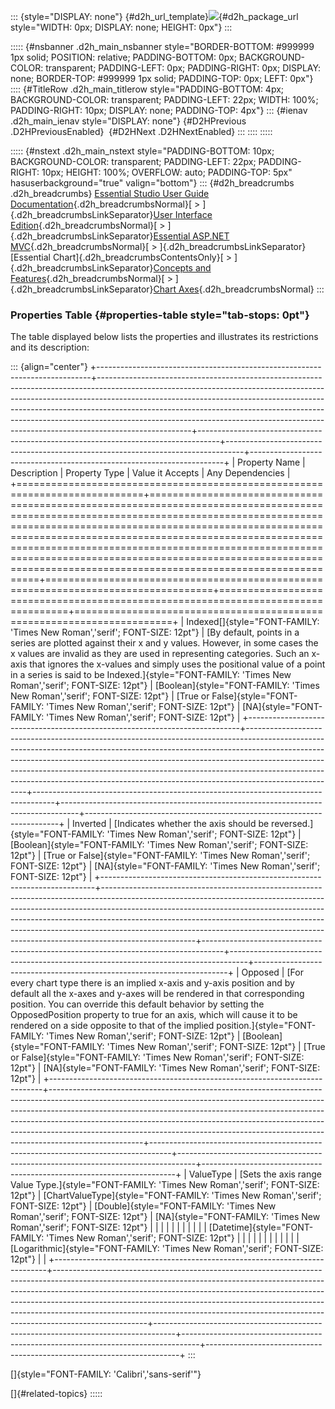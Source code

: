 ::: {style="DISPLAY: none"}
[](ms-xhelp:///?Id=d2h_url_template){#d2h_url_template}![](!package_url!){#d2h_package_url style="WIDTH: 0px; DISPLAY: none; HEIGHT: 0px"}
:::

::::: {#nsbanner .d2h_main_nsbanner style="BORDER-BOTTOM: #999999 1px solid; POSITION: relative; PADDING-BOTTOM: 0px; BACKGROUND-COLOR: transparent; PADDING-LEFT: 0px; PADDING-RIGHT: 0px; DISPLAY: none; BORDER-TOP: #999999 1px solid; PADDING-TOP: 0px; LEFT: 0px"}
:::: {#TitleRow .d2h_main_titlerow style="PADDING-BOTTOM: 4px; BACKGROUND-COLOR: transparent; PADDING-LEFT: 22px; WIDTH: 100%; PADDING-RIGHT: 10px; DISPLAY: none; PADDING-TOP: 4px"}
::: {#ienav .d2h_main_ienav style="DISPLAY: none"}
[](ms-xhelp:///?Id=abd42068-df28-4d00-bb9b-28f0b91b8086){#D2HPrevious .D2HPreviousEnabled}  [](ms-xhelp:///?Id=fdc3646d-59d8-4f9d-8569-b6a42dcac10b){#D2HNext .D2HNextEnabled}
:::
::::
:::::

::::: {#nstext .d2h_main_nstext style="PADDING-BOTTOM: 10px; BACKGROUND-COLOR: transparent; PADDING-LEFT: 22px; PADDING-RIGHT: 10px; HEIGHT: 100%; OVERFLOW: auto; PADDING-TOP: 5px" hasuserbackground="true" valign="bottom"}
::: {#d2h_breadcrumbs .d2h_breadcrumbs}
[Essential Studio User Guide Documentation](ms-xhelp:///?Id=12457748-09e3-4d74-a240-8e049cedf030){.d2h_breadcrumbsNormal}[ \> ]{.d2h_breadcrumbsLinkSeparator}[User Interface Edition](ms-xhelp:///?Id=c29296b7-531c-413b-a0ec-488ca1f7f669){.d2h_breadcrumbsNormal}[ \> ]{.d2h_breadcrumbsLinkSeparator}[Essential ASP.NET MVC](ms-xhelp:///?Id=4b14e7d1-65c4-4f67-b1aa-2c37709905a5){.d2h_breadcrumbsNormal}[ \> ]{.d2h_breadcrumbsLinkSeparator}[Essential Chart]{.d2h_breadcrumbsContentsOnly}[ \> ]{.d2h_breadcrumbsLinkSeparator}[Concepts and Features](ms-xhelp:///?Id=696f5666-8b81-4685-9bd9-12198f06f3ad){.d2h_breadcrumbsNormal}[ \> ]{.d2h_breadcrumbsLinkSeparator}[Chart Axes](ms-xhelp:///?Id=abd42068-df28-4d00-bb9b-28f0b91b8086){.d2h_breadcrumbsNormal}
:::

### Properties Table {#properties-table style="tab-stops: 0pt"}

The table displayed below lists the properties and illustrates its restrictions and its description:

::: {align="center"}
+----------------------------------------------------------------------------+-----------------------------------------------------------------------------------------------------------------------------------------------------------------------------------------------------------------------------------------------------------------------------------------------------------------------------------------------------------------------------------------------------------------------------+-----------------------------------------------------------------------------------+----------------------------------------------------------------------------------+-----------------------------------------------------------------------+
| Property Name                                                              | Description                                                                                                                                                                                                                                                                                                                                                                                                                 | Property Type                                                                     | Value it Accepts                                                                 | Any Dependencies                                                      |
+============================================================================+=============================================================================================================================================================================================================================================================================================================================================================================================================================+===================================================================================+==================================================================================+=======================================================================+
| Indexed[]{style="FONT-FAMILY: 'Times New Roman','serif'; FONT-SIZE: 12pt"} | [By default, points in a series are plotted against their x and y values. However, in some cases the x values are invalid as they are used in representing categories. Such an x-axis that ignores the x-values and simply uses the positional value of a point in a series is said to be Indexed.]{style="FONT-FAMILY: 'Times New Roman','serif'; FONT-SIZE: 12pt"}                                                        | [Boolean]{style="FONT-FAMILY: 'Times New Roman','serif'; FONT-SIZE: 12pt"}        | [True or False]{style="FONT-FAMILY: 'Times New Roman','serif'; FONT-SIZE: 12pt"} | [NA]{style="FONT-FAMILY: 'Times New Roman','serif'; FONT-SIZE: 12pt"} |
+----------------------------------------------------------------------------+-----------------------------------------------------------------------------------------------------------------------------------------------------------------------------------------------------------------------------------------------------------------------------------------------------------------------------------------------------------------------------------------------------------------------------+-----------------------------------------------------------------------------------+----------------------------------------------------------------------------------+-----------------------------------------------------------------------+
| Inverted                                                                   | [Indicates whether the axis should be reversed.]{style="FONT-FAMILY: 'Times New Roman','serif'; FONT-SIZE: 12pt"}                                                                                                                                                                                                                                                                                                           | [Boolean]{style="FONT-FAMILY: 'Times New Roman','serif'; FONT-SIZE: 12pt"}        | [True or False]{style="FONT-FAMILY: 'Times New Roman','serif'; FONT-SIZE: 12pt"} | [NA]{style="FONT-FAMILY: 'Times New Roman','serif'; FONT-SIZE: 12pt"} |
+----------------------------------------------------------------------------+-----------------------------------------------------------------------------------------------------------------------------------------------------------------------------------------------------------------------------------------------------------------------------------------------------------------------------------------------------------------------------------------------------------------------------+-----------------------------------------------------------------------------------+----------------------------------------------------------------------------------+-----------------------------------------------------------------------+
| Opposed                                                                    | [For every chart type there is an implied x-axis and y-axis position and by default all the x-axes and y-axes will be rendered in that corresponding position. You can override this default behavior by setting the OpposedPosition property to true for an axis, which will cause it to be rendered on a side opposite to that of the implied position.]{style="FONT-FAMILY: 'Times New Roman','serif'; FONT-SIZE: 12pt"} | [Boolean]{style="FONT-FAMILY: 'Times New Roman','serif'; FONT-SIZE: 12pt"}        | [True or False]{style="FONT-FAMILY: 'Times New Roman','serif'; FONT-SIZE: 12pt"} | [NA]{style="FONT-FAMILY: 'Times New Roman','serif'; FONT-SIZE: 12pt"} |
+----------------------------------------------------------------------------+-----------------------------------------------------------------------------------------------------------------------------------------------------------------------------------------------------------------------------------------------------------------------------------------------------------------------------------------------------------------------------------------------------------------------------+-----------------------------------------------------------------------------------+----------------------------------------------------------------------------------+-----------------------------------------------------------------------+
| ValueType                                                                  | [Sets the axis range Value Type.]{style="FONT-FAMILY: 'Times New Roman','serif'; FONT-SIZE: 12pt"}                                                                                                                                                                                                                                                                                                                          | [ChartValueType]{style="FONT-FAMILY: 'Times New Roman','serif'; FONT-SIZE: 12pt"} | [Double]{style="FONT-FAMILY: 'Times New Roman','serif'; FONT-SIZE: 12pt"}        | [NA]{style="FONT-FAMILY: 'Times New Roman','serif'; FONT-SIZE: 12pt"} |
|                                                                            |                                                                                                                                                                                                                                                                                                                                                                                                                             |                                                                                   |                                                                                  |                                                                       |
|                                                                            |                                                                                                                                                                                                                                                                                                                                                                                                                             |                                                                                   | [Datetime]{style="FONT-FAMILY: 'Times New Roman','serif'; FONT-SIZE: 12pt"}      |                                                                       |
|                                                                            |                                                                                                                                                                                                                                                                                                                                                                                                                             |                                                                                   |                                                                                  |                                                                       |
|                                                                            |                                                                                                                                                                                                                                                                                                                                                                                                                             |                                                                                   | [Logarithmic]{style="FONT-FAMILY: 'Times New Roman','serif'; FONT-SIZE: 12pt"}   |                                                                       |
+----------------------------------------------------------------------------+-----------------------------------------------------------------------------------------------------------------------------------------------------------------------------------------------------------------------------------------------------------------------------------------------------------------------------------------------------------------------------------------------------------------------------+-----------------------------------------------------------------------------------+----------------------------------------------------------------------------------+-----------------------------------------------------------------------+
:::

[]{style="FONT-FAMILY: 'Calibri','sans-serif'"} 

[]{#related-topics}
:::::
